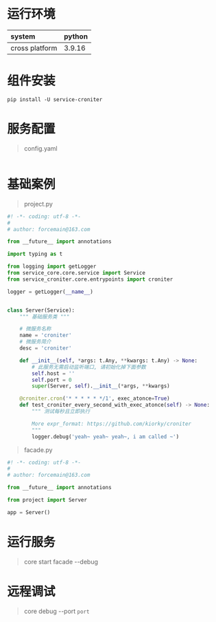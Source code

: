 # 运行环境

|system |python | 
|:------|:------|      
|cross platform |3.9.16|

# 组件安装

```shell
pip install -U service-croniter 
```

# 服务配置

> config.yaml

```yaml

```

# 基础案例

> project.py

```python
#! -*- coding: utf-8 -*-
#
# author: forcemain@163.com

from __future__ import annotations

import typing as t

from logging import getLogger
from service_core.core.service import Service
from service_croniter.core.entrypoints import croniter

logger = getLogger(__name__)


class Server(Service):
    """ 基础服务类 """

    # 微服务名称
    name = 'croniter'
    # 微服务简介
    desc = 'croniter'

    def __init__(self, *args: t.Any, **kwargs: t.Any) -> None:
        # 此服务无需启动监听端口, 请初始化掉下面参数
        self.host = ''
        self.port = 0
        super(Server, self).__init__(*args, **kwargs)

    @croniter.cron('* * * * * */1', exec_atonce=True)
    def test_croniter_every_second_with_exec_atonce(self) -> None:
        """ 测试每秒且立即执行

        More expr_format: https://github.com/kiorky/croniter
        """
        logger.debug('yeah~ yeah~ yeah~, i am called ~')
```

> facade.py

```python
#! -*- coding: utf-8 -*-
#
# author: forcemain@163.com

from __future__ import annotations

from project import Server

app = Server()
```

# 运行服务

> core start facade --debug

# 远程调试

> core debug --port `port`
